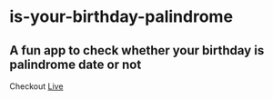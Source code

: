 # is-your-birthday-palindrome
## A fun app to check whether your birthday is palindrome date or not
Checkout [Live](https://2e8vo3.csb.app/)
